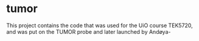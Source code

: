 # tumor

This project contains the code that was used for the UiO course TEK5720, and was put on the TUMOR probe and later launched by Andøya-
